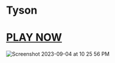 # Tyson
# <a href="https://tyson.jessejesse.com">PLAY NOW</a>
![Screenshot 2023-09-04 at 10 25 56 PM](https://github.com/sudo-self/Tyson/assets/119916323/ba5ec19e-df50-4d6b-92ec-bfd16e630b29)
